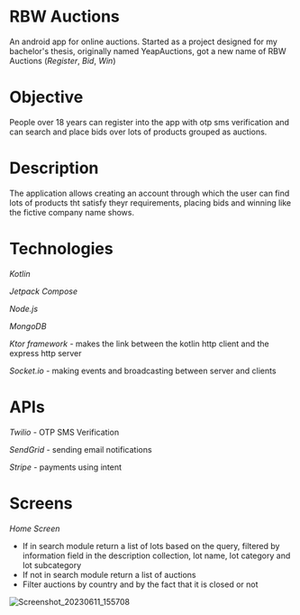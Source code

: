 # RBW Auctions

An android app for online auctions. Started as a project designed for my bachelor's thesis, originally named YeapAuctions, got a new name of RBW Auctions (*Register*, *Bid*, *Win*)

# Objective

People over 18 years can register into the app with otp sms verification and can search and place bids over lots of products grouped as auctions.

# Description

The application allows creating an account through which the user can find lots of products tht satisfy theyr requirements, placing bids and winning like the fictive company name shows.

# Technologies

*Kotlin*

*Jetpack Compose*

*Node.js*

*MongoDB*

*Ktor framework* - makes the link between the kotlin http client and the express http server

*Socket.io* - making events and broadcasting between server and clients

# APIs

*Twilio* - OTP SMS Verification

*SendGrid* - sending email notifications

*Stripe* - payments using intent

# Screens

*Home Screen*

- If in search module return a list of lots based on the query, filtered by information field in the description collection, lot name, lot category and lot subcategory
- If not in search module return a list of auctions
- Filter auctions by country and by the fact that it is closed or not

![Screenshot_20230611_155708](https://github.com/chrisneagu/YeapAuctions/assets/57600322/6d7f5b09-44a8-4d82-800c-231e86863aa1)

